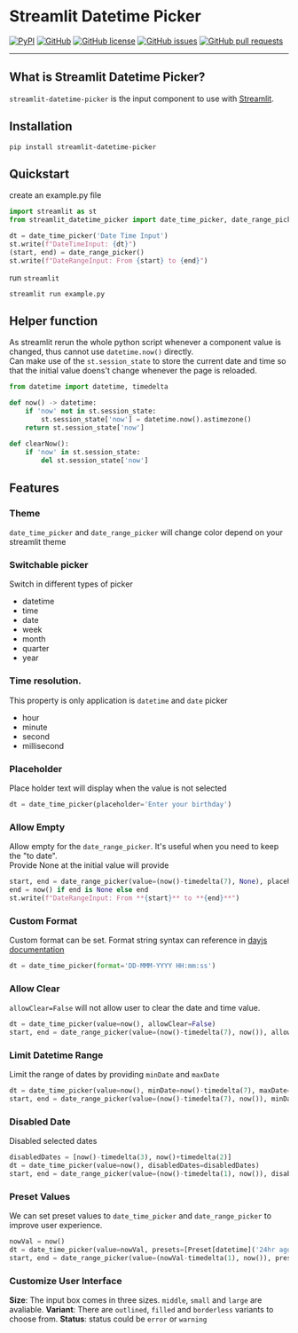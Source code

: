 # Streamlit Datetime Picker

[![PyPI][pypi_badge]][pypi_link]
[![GitHub][github_badge]][github_link]
[![GitHub license][license_badge]][license_link]
[![GitHub issues][issue_badge]][issue_link]
[![GitHub pull requests][pull_badge]][pull_link]

---



## What is Streamlit Datetime Picker?
`streamlit-datetime-picker` is the input component to use with [Streamlit](https://streamlit.io/).



## Installation
``` terminal
pip install streamlit-datetime-picker
```



## Quickstart
create an example.py file
``` python
import streamlit as st
from streamlit_datetime_picker import date_time_picker, date_range_picker

dt = date_time_picker('Date Time Input')
st.write(f"DateTimeInput: {dt}")
(start, end) = date_range_picker()
st.write(f"DateRangeInput: From {start} to {end}")
```
run `streamlit`
``` terminal
streamlit run example.py
```



## Helper function
As streamlit rerun the whole python script whenever a component value is changed, thus cannot use `datetime.now()` directly.\
Can make use of the `st.session_state` to store the current date and time so that the initial value doens't change whenever the page is reloaded.

``` python
from datetime import datetime, timedelta

def now() -> datetime:
    if 'now' not in st.session_state:
        st.session_state['now'] = datetime.now().astimezone()
    return st.session_state['now']

def clearNow():
    if 'now' in st.session_state:
        del st.session_state['now']
```



## Features
### Theme
`date_time_picker` and `date_range_picker` will change color depend on your streamlit theme

### Switchable picker
Switch in different types of picker
* datetime
* time
* date
* week
* month
* quarter
* year

### Time resolution.
This property is only application is `datetime` and `date` picker
* hour
* minute
* second
* millisecond

### Placeholder
Place holder text will display when the value is not selected
``` python
dt = date_time_picker(placeholder='Enter your birthday')
```

### Allow Empty
Allow empty for the `date_range_picker`. It's useful when you need to keep the "to date".\
Provide None at the initial value will provide 
``` python
start, end = date_range_picker(value=(now()-timedelta(7), None), placeholder=('Start datetime', 'Till Now'))
end = now() if end is None else end
st.write(f"DateRangeInput: From **{start}** to **{end}**")
```

### Custom Format
Custom format can be set. Format string syntax can reference in [dayjs documentation](https://day.js.org/docs/en/display/format)
``` python
dt = date_time_picker(format='DD-MMM-YYYY HH:mm:ss')
```

### Allow Clear
`allowClear=False` will not allow user to clear the date and time value.
``` python
dt = date_time_picker(value=now(), allowClear=False)
start, end = date_range_picker(value=(now()-timedelta(7), now()), allowClear=False)
```

### Limit Datetime Range
Limit the range of dates by providing `minDate` and `maxDate`
``` python
dt = date_time_picker(value=now(), minDate=now()-timedelta(7), maxDate=now()+timedelta(7))
start, end = date_range_picker(value=(now()-timedelta(7), now()), minDate=now()-timedelta(7), maxDate=now()+timedelta(7))
```

### Disabled Date
Disabled selected dates
``` python
disabledDates = [now()-timedelta(3), now()+timedelta(2)]
dt = date_time_picker(value=now(), disabledDates=disabledDates)
start, end = date_range_picker(value=(now()-timedelta(1), now()), disabledDates=disabledDates)
```

### Preset Values
We can set preset values to `date_time_picker` and `date_range_picker` to improve user experience.
``` python
nowVal = now()
dt = date_time_picker(value=nowVal, presets=[Preset[datetime]('24hr ago', nowVal-timedelta(1)), Preset[datetime]('A week ago', nowVal-timedelta(7))])
start, end = date_range_picker(value=(nowVal-timedelta(1), now()), presets=[Preset[Tuple[datetime, datetime]]('This week', (nowVal-timedelta(1+nowVal.weekday()), nowVal+timedelta(6-nowVal.weekday())))])
```

### Customize User Interface
**Size**: The input box comes in three sizes. `middle`, `small` and `large` are avaliable.
**Variant**: There are `outlined`, `filled` and `borderless` variants to choose from.
**Status**: status could be `error` or `warning`



[pypi_badge]: https://img.shields.io/pypi/v/streamlit-datetime-picker.svg
[pypi_link]: https://pypi.org/project/streamlit-datetime-picker/
[github_badge]: https://badgen.net/badge/icon/GitHub?icon=github&color=black&label
[github_link]: https://github.com/NathanChen198/streamlit-datetime-picker
[license_badge]: https://img.shields.io/badge/Licence-MIT-gr.svg
[license_link]: https://github.com/NathanChen198/streamlit-datetime-picker/blob/main/LICENSE
[issue_badge]: https://img.shields.io/github/issues/NathanChen198/streamlit-datetime-picker
[issue_link]: https://github.com/NathanChen198/streamlit-datetime-picker/issues
[pull_badge]: https://img.shields.io/github/issues-pr/NathanChen198/streamlit-datetime-picker
[pull_link]: https://github.com/NathanChen198/streamlit-datetime-picker/pulls